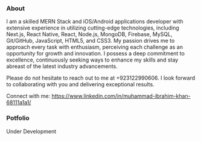 ###  About

I am a skilled MERN Stack and iOS/Android applications developer with extensive experience in utilizing cutting-edge technologies, including Next.js, React Native, React, Node.js, MongoDB, Firebase, MySQL, Git/GitHub, JavaScript, HTML5, and CSS3.
My passion drives me to approach every task with enthusiasm, perceiving each challenge as an opportunity for growth and innovation. I possess a deep commitment to excellence, continuously seeking ways to enhance my skills and stay abreast of the latest industry advancements.

Please do not hesitate to reach out to me at +923122990606. I look forward to collaborating with you and delivering exceptional results.

Connect with me:
https://www.linkedin.com/in/muhammad-ibrahim-khan-68111a1a1/

### Potfolio 
Under Development 

